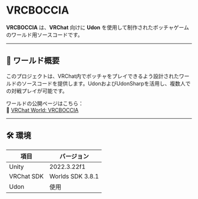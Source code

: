 # VRCBOCCIA

**VRCBOCCIA** は、**VRChat** 向けに **Udon** を使用して制作されたボッチャゲームのワールド用ソースコードです。

---

## 📌 ワールド概要

このプロジェクトは、VRChat内でボッチャをプレイできるよう設計されたワールドのソースコードを提供します。UdonおよびUdonSharpを活用し、複数人での対戦プレイが可能です。

ワールドの公開ページはこちら：  
🔗 [VRChat World: VRCBOCCIA](https://vrchat.com/home/content/worlds/wrld_9addd40d-58a2-40cf-83d3-5c056f0eeadd/edit)

---

## 🛠️ 環境

| 項目 | バージョン |
|------|------------|
| Unity | 2022.3.22f1 |
| VRChat SDK | Worlds SDK 3.8.1 |
| Udon | 使用 |
